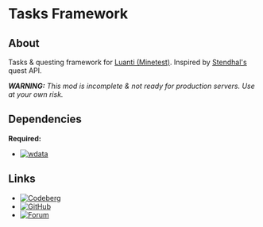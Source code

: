 # Tasks Framework

## About

Tasks & questing framework for [Luanti (Minetest)](https://luanti.org/). Inspired by
[Stendhal's](https://stendhalgame.org/) quest API.

___WARNING:__ This mod is incomplete & not ready for production servers. Use at your own risk._

## Dependencies

__Required:__

- [![wdata](https://img.shields.io/static/v1?logo=minetest&label=ContentDB&message=wdata&color=%23375a7f)](https://content.luanti.org/packages/AntumDeluge/wdata/)

## Links

- [![Codeberg](https://img.shields.io/static/v1?logo=codeberg&label=Codeberg&message=AntumLuanti/mod-tasks&color=%23375a7f)](https://codeberg.org/AntumLuanti/mod-tasks)
- [![GitHub](https://img.shields.io/static/v1?logo=github&label=GitHub&message=AntumMT/mod-tasks&color=%23375a7f)](https://github.com/AntumMT/mod-tasks)
- [![Forum](https://img.shields.io/static/v1?logo=minetest&label=Forum&message=tasks&color=%23375a7f)](https://forum.luanti.org/viewtopic.php?t=31304)
